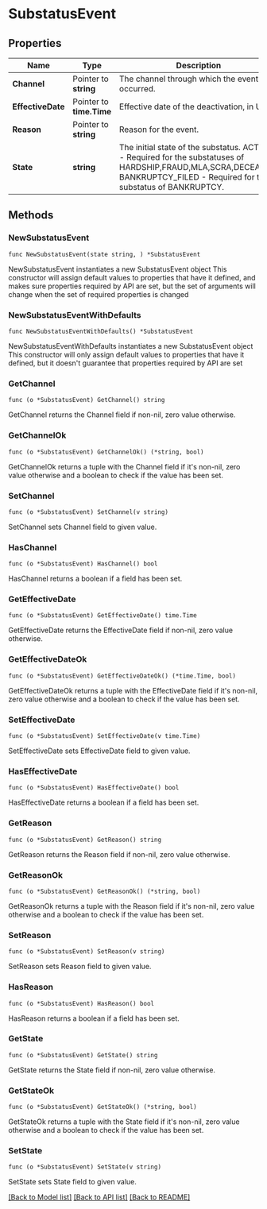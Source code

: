 # SubstatusEvent

## Properties

Name | Type | Description | Notes
------------ | ------------- | ------------- | -------------
**Channel** | Pointer to **string** | The channel through which the event occurred. | [optional] 
**EffectiveDate** | Pointer to **time.Time** | Effective date of the deactivation, in UTC. | [optional] 
**Reason** | Pointer to **string** | Reason for the event. | [optional] 
**State** | **string** | The initial state of the substatus. ACTIVE - Required for the substatuses of HARDSHIP,FRAUD,MLA,SCRA,DECEASED. BANKRUPTCY_FILED - Required for the substatus of BANKRUPTCY. | 

## Methods

### NewSubstatusEvent

`func NewSubstatusEvent(state string, ) *SubstatusEvent`

NewSubstatusEvent instantiates a new SubstatusEvent object
This constructor will assign default values to properties that have it defined,
and makes sure properties required by API are set, but the set of arguments
will change when the set of required properties is changed

### NewSubstatusEventWithDefaults

`func NewSubstatusEventWithDefaults() *SubstatusEvent`

NewSubstatusEventWithDefaults instantiates a new SubstatusEvent object
This constructor will only assign default values to properties that have it defined,
but it doesn't guarantee that properties required by API are set

### GetChannel

`func (o *SubstatusEvent) GetChannel() string`

GetChannel returns the Channel field if non-nil, zero value otherwise.

### GetChannelOk

`func (o *SubstatusEvent) GetChannelOk() (*string, bool)`

GetChannelOk returns a tuple with the Channel field if it's non-nil, zero value otherwise
and a boolean to check if the value has been set.

### SetChannel

`func (o *SubstatusEvent) SetChannel(v string)`

SetChannel sets Channel field to given value.

### HasChannel

`func (o *SubstatusEvent) HasChannel() bool`

HasChannel returns a boolean if a field has been set.

### GetEffectiveDate

`func (o *SubstatusEvent) GetEffectiveDate() time.Time`

GetEffectiveDate returns the EffectiveDate field if non-nil, zero value otherwise.

### GetEffectiveDateOk

`func (o *SubstatusEvent) GetEffectiveDateOk() (*time.Time, bool)`

GetEffectiveDateOk returns a tuple with the EffectiveDate field if it's non-nil, zero value otherwise
and a boolean to check if the value has been set.

### SetEffectiveDate

`func (o *SubstatusEvent) SetEffectiveDate(v time.Time)`

SetEffectiveDate sets EffectiveDate field to given value.

### HasEffectiveDate

`func (o *SubstatusEvent) HasEffectiveDate() bool`

HasEffectiveDate returns a boolean if a field has been set.

### GetReason

`func (o *SubstatusEvent) GetReason() string`

GetReason returns the Reason field if non-nil, zero value otherwise.

### GetReasonOk

`func (o *SubstatusEvent) GetReasonOk() (*string, bool)`

GetReasonOk returns a tuple with the Reason field if it's non-nil, zero value otherwise
and a boolean to check if the value has been set.

### SetReason

`func (o *SubstatusEvent) SetReason(v string)`

SetReason sets Reason field to given value.

### HasReason

`func (o *SubstatusEvent) HasReason() bool`

HasReason returns a boolean if a field has been set.

### GetState

`func (o *SubstatusEvent) GetState() string`

GetState returns the State field if non-nil, zero value otherwise.

### GetStateOk

`func (o *SubstatusEvent) GetStateOk() (*string, bool)`

GetStateOk returns a tuple with the State field if it's non-nil, zero value otherwise
and a boolean to check if the value has been set.

### SetState

`func (o *SubstatusEvent) SetState(v string)`

SetState sets State field to given value.



[[Back to Model list]](../README.md#documentation-for-models) [[Back to API list]](../README.md#documentation-for-api-endpoints) [[Back to README]](../README.md)


